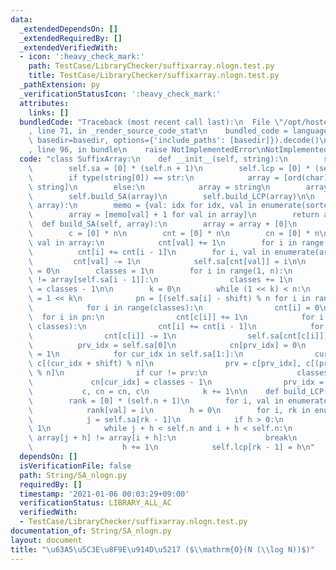 ```yaml
---
data:
  _extendedDependsOn: []
  _extendedRequiredBy: []
  _extendedVerifiedWith:
  - icon: ':heavy_check_mark:'
    path: TestCase/LibraryChecker/suffixarray.nlogn.test.py
    title: TestCase/LibraryChecker/suffixarray.nlogn.test.py
  _pathExtension: py
  _verificationStatusIcon: ':heavy_check_mark:'
  attributes:
    links: []
  bundledCode: "Traceback (most recent call last):\n  File \"/opt/hostedtoolcache/Python/3.9.1/x64/lib/python3.9/site-packages/onlinejudge_verify/documentation/build.py\"\
    , line 71, in _render_source_code_stat\n    bundled_code = language.bundle(stat.path,\
    \ basedir=basedir, options={'include_paths': [basedir]}).decode()\n  File \"/opt/hostedtoolcache/Python/3.9.1/x64/lib/python3.9/site-packages/onlinejudge_verify/languages/python.py\"\
    , line 96, in bundle\n    raise NotImplementedError\nNotImplementedError\n"
  code: "class SuffixArray:\n    def __init__(self, string):\n        self.n = len(string)\n\
    \        self.sa = [0] * (self.n + 1)\n        self.lcp = [0] * (self.n + 1)\n\
    \        if type(string[0]) == str:\n            array = [ord(char) for char in\
    \ string]\n        else:\n            array = string\n        array = self.compress(array)\n\
    \        self.build_SA(array)\n        self.build_LCP(array)\n\n    def compress(self,\
    \ array):\n        memo = {val: idx for idx, val in enumerate(sorted(set(array)))}\n\
    \        array = [memo[val] + 1 for val in array]\n        return array\n\n  \
    \  def build_SA(self, array):\n        array = array + [0]\n        n = len(array)\n\
    \        c = [0] * n\n        cnt = [0] * n\n        cn = [0] * n\n\n        for\
    \ val in array:\n            cnt[val] += 1\n        for i in range(1, n):\n  \
    \          cnt[i] += cnt[i - 1]\n        for i, val in enumerate(array):\n   \
    \         cnt[val] -= 1\n            self.sa[cnt[val]] = i\n\n        c[self.sa[0]]\
    \ = 0\n        classes = 1\n        for i in range(1, n):\n            if array[self.sa[i]]\
    \ != array[self.sa[i - 1]]:\n                classes += 1\n            c[self.sa[i]]\
    \ = classes - 1\n\n        k = 0\n        while (1 << k) < n:\n            shift\
    \ = 1 << k\n            pn = [(self.sa[i] - shift) % n for i in range(n)]\n\n\
    \            for i in range(classes):\n                cnt[i] = 0\n          \
    \  for i in pn:\n                cnt[c[i]] += 1\n            for i in range(1,\
    \ classes):\n                cnt[i] += cnt[i - 1]\n            for i in reversed(pn):\n\
    \                cnt[c[i]] -= 1\n                self.sa[cnt[c[i]]] = i\n\n  \
    \          prv_idx = self.sa[0]\n            cn[prv_idx] = 0\n            classes\
    \ = 1\n            for cur_idx in self.sa[1:]:\n                cur = c[cur_idx],\
    \ c[(cur_idx + shift) % n]\n                prv = c[prv_idx], c[(prv_idx + shift)\
    \ % n]\n                if cur != prv:\n                    classes += 1\n   \
    \             cn[cur_idx] = classes - 1\n                prv_idx = cur_idx\n \
    \           c, cn = cn, c\n            k += 1\n\n    def build_LCP(self, array):\n\
    \        rank = [0] * (self.n + 1)\n        for i, val in enumerate(self.sa):\n\
    \            rank[val] = i\n        h = 0\n        for i, rk in enumerate(rank):\n\
    \            j = self.sa[rk - 1]\n            if h > 0:\n                h -=\
    \ 1\n            while j + h < self.n and i + h < self.n:\n                if\
    \ array[j + h] != array[i + h]:\n                    break\n                else:\n\
    \                    h += 1\n            self.lcp[rk - 1] = h\n"
  dependsOn: []
  isVerificationFile: false
  path: String/SA_nlogn.py
  requiredBy: []
  timestamp: '2021-01-06 00:03:29+09:00'
  verificationStatus: LIBRARY_ALL_AC
  verifiedWith:
  - TestCase/LibraryChecker/suffixarray.nlogn.test.py
documentation_of: String/SA_nlogn.py
layout: document
title: "\u63A5\u5C3E\u8F9E\u914D\u5217 ($\\mathrm{O}(N (\\log N))$)"
---
```

